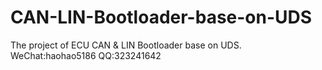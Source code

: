# CAN-LIN-Bootloader-base-on-UDS
 
The project of ECU CAN & LIN Bootloader base on UDS.    WeChat:haohao5186     QQ:323241642
